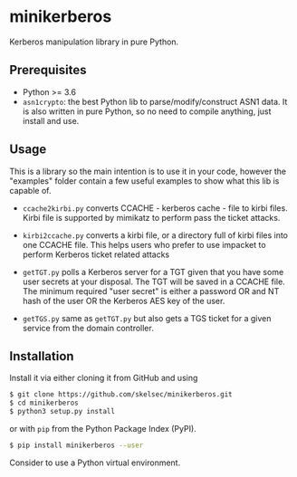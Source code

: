 # minikerberos

Kerberos manipulation library in pure Python.

## Prerequisites

- Python >= 3.6  
- `asn1crypto`: the best Python lib to parse/modify/construct ASN1 data. It is
  also written in pure Python, so no need to compile anything, just install
  and use.

## Usage
This is a library so the main intention is to use it in your code, however
the "examples" folder contain a few useful examples to show what this lib is
capable of.  

- `ccache2kirbi.py` converts CCACHE - kerberos cache - file to kirbi files.
   Kirbi file is supported by mimikatz to perform pass the ticket attacks.  
  
- `kirbi2ccache.py` converts a kirbi file, or a directory full of kirbi files
  into one CCACHE file. This helps users who prefer to use impacket to perform
  Kerberos ticket related attacks  
  
- `getTGT.py` polls a Kerberos server for a TGT given that you have some user
  secrets at your disposal. The TGT will be saved in a CCACHE file. The minimum
  required "user secret" is either a password OR and NT hash of the user OR
  the Kerberos AES key of the user.
  
- `getTGS.py` same as `getTGT.py` but also gets a TGS ticket for a given
  service from the domain controller.

  
## Installation

Install it via either cloning it from GitHub and using  

```bash
$ git clone https://github.com/skelsec/minikerberos.git
$ cd minikerberos
$ python3 setup.py install
```  
  
or with `pip` from the Python Package Index (PyPI).
  
```bash
$ pip install minikerberos --user
```

Consider to use a Python virtual environment.